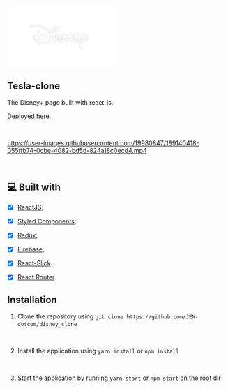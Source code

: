 
  <img src="public\images\viewers-disney.png" width="50%" style="background-color: #090b13" align="center"/>


<br>

## Tesla-clone

The Disney+ page built with react-js.


Deployed [here](https://jen-dotcom.github.io/disney_clone/).

<br>

https://user-images.githubusercontent.com/19980847/189140418-055ffb74-0cbe-4082-bd5d-824a18c0ecd4.mp4

<br>

## 💻 Built with
- [x] [ReactJS](https://reactjs.org);
- [x] [Styled Components](https://styled-components.com/);
- [x] [Redux](https://reduxjs.org);
- [x] [Firebase](https://firebase.google.com/);
- [x] [React-Slick](https://react-slick.neostack.com/).
- [x] [React Router](https://reactrouter.com/en/main).


## Installation

1. Clone the repository using  `git clone https://github.com/JEN-dotcom/disney_clone`

<br />

2. Install the application using `yarn install` or `npm install`

<br />

3. Start the application by running `yarn start` or `npm start` on the root dir

<br />
